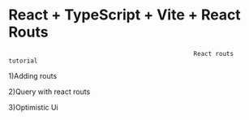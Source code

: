 # React + TypeScript + Vite + React Routs
                                                       React routs tutorial

1)Adding routs

2)Query with react routs

3)Optimistic Ui
